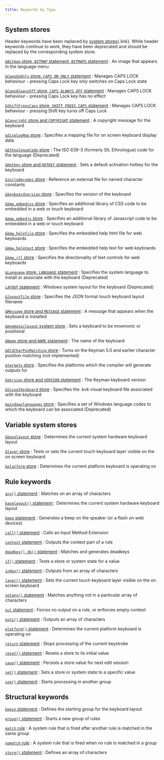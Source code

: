 ```yaml
---
title: Keywords by Type
---
```


## <span id="id500426"></span>System stores

Header keywords have been replaced by [system
stores](../guide/stores){.link}. While header keywords continue to work,
they have been deprecated and should be replaced by the corresponding
system store.

[`&Bitmap` store, `BITMAP` statement, `BITMAPS` statement](bitmap)
:   An image that appears in the language menu

[`&CapsOnOnly` store, `CAPS ON ONLY` statement](caps)
:   Manages CAPS LOCK behaviour - pressing Caps Lock key only switches
    on Caps Lock state

[`&CapsAlwaysOff` store, `CAPS ALWAYS OFF` statement](caps)
:   Manages CAPS LOCK behaviour - pressing Caps Lock key has no effect

[`&ShiftFreesCaps` store, `SHIFT FREES CAPS` statement](caps)
:   Manages CAPS LOCK behaviour - pressing Shift key turns off Caps Lock

[`&Copyright` store and `COPYRIGHT` statement](copyright)
:   A copyright message for the keyboard

[`&displayMap` store](displaymap)
:   Specifies a mapping file for on screen keyboard display data

[`&EthnologueCode` store](ethnologuecode)
:   The ISO 639-3 (formerly SIL Ethnologue) code for the language
    (Deprecated)

[`&Hotkey` store and `HOTKEY` statement](hotkey)
:   Sets a default activation hotkey for the keyboard

[`&includecodes` store](includecodes)
:   Reference an external file for named character constants

[`&keyboardversion` store](keyboardversion)
:   Specifies the version of the keyboard

[`&kmw_embedcss` store](kmw_embedcss)
:   Specifies an additional library of CSS code to be embedded in a web
    or touch keyboard

[`&kmw_embedjs` store](kmw_embedjs)
:   Specifies an additional library of Javascript code to be embedded in
    a web or touch keyboard

[`&kmw_helpfile` store](kmw_helpfile)
:   Specifies the embedded help html file for web keyboards

[`&kmw_helptext` store](kmw_helptext)
:   Specifies the embedded help text for web keyboards

[`&kmw_rtl` store](kmw_rtl)
:   Specifies the directionality of text controls for web keyboards

[`&Language` store, `LANGUAGE` statement](language)
:   Specifies the system language to install or associate with the
    keyboard (Deprecated)

[`LAYOUT` statement](layout)
:   Windows system layout for the keyboard (Deprecated)

[`&layoutfile` store](layoutfile)
:   Specifies the JSON format touch keyboard layout filename

[`&Message` store and `MESSAGE` statement](message)
:   A message that appears when the keyboard is installed

[`&mnemoniclayout` system store](mnemoniclayout)
:   Sets a keyboard to be mnemonic or positional

[`&Name` store and `NAME` statement](name)
:   The name of the keyboard

[`&OldCharPosMatching` store](oldcharposmatching)
:   Turns on the Keyman 5.0 and earlier character position matching (not
    implemented)

[`&targets` store](targets)
:   Specifies the platforms which the compiler will generate outputs for

[`&Version` store and `VERSION` statement](version)
:   The Keyman keyboard version

[`&VisualKeyboard` store](visualkeyboard)
:   Specifies the .kvk visual keyboard file associated with the keyboard

[`&windowslanguages` store](windowslanguages)
:   Specifies a set of Windows language codes to which the keyboard can
    be associated (Deprecated)

## Variable system stores

[`&baselayout` store](baselayout)
:   Determines the current system hardware keyboard layout

[`&layer` store](layer)
:   Tests or sets the current touch keyboard layer visible on the on
    screen keyboard

[`&platform` store](platform)
:   Determines the current platform keyboard is operating on

## <span id="id500643"></span>Rule keywords

[`any()` statement](any)
:   Matches on an array of characters

[`baselayout()` statement](baselayout)
:   Determines the current system hardware keyboard layout

[`beep` statement](beep)
:   Generates a beep on the speaker (or a flash on web devices)

[`call()` statement](call)
:   Calls an Input Method Extension

[`context` statement](context)
:   Outputs the context part of a rule

[`deadkey()`, `dk()` statement](deadkey)
:   Matches and generates deadkeys

[`if()` statement](if)
:   Tests a store or system state for a value

[`index()` statement](index)
:   Outputs from an array of characters

[`layer()` statement](layer)
:   Sets the current touch keyboard layer visible on the on screen
    keyboard

[`notany()` statement](notany)
:   Matches anything not in a particular array of characters

[`nul` statement](nul)
:   Forces no output on a rule, or enforces empty context

[`outs()` statement](outs)
:   Outputs an array of characters

[`platform()` statement](platform)
:   Determines the current platform keyboard is operating on

[`return` statement](return)
:   Stops processing of the current keystroke

[`reset()` statement](reset)
:   Resets a store to its initial value

[`save()` statement](save)
:   Persists a store value for next edit session

[`set()` statement](set)
:   Sets a store or system state to a specific value

[`use()` statement](use)
:   Starts processing in another group

## <span id="id500821"></span>Structural keywords

[`begin` statement](begin)
:   Defines the starting group for the keyboard layout

[`group()` statement](group)
:   Starts a new group of rules

[`match` rule](match)
:   A system rule that is fired after another rule is matched in the
    same group

[`nomatch` rule](nomatch)
:   A system rule that is fired when no rule is matched in a group

[`store()` statement](store)
:   Defines an array of characters
